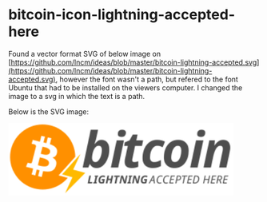 # bitcoin-icon-lightning-accepted-here

Found a vector format SVG of below image on [https://github.com/lncm/ideas/blob/master/bitcoin-lightning-accepted.svg](https://github.com/lncm/ideas/blob/master/bitcoin-lightning-accepted.svg), however the font wasn't a path, but refered to the font Ubuntu that had to be installed on the viewers computer. I changed the image to a svg in which the text is a path.

Below is the SVG image:

<img src="https://raw.githubusercontent.com/johanf85/bitcoin-icon-lightning-accepted-here/main/bitcoin-lightning-accepted-here-vector-text-to-path.svg" alt="drawing" width="450"/>


